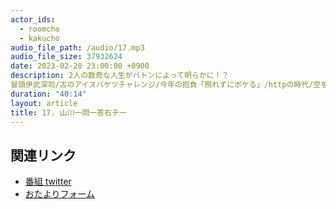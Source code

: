 ```yaml
---
actor_ids:
  - roomcho
  - kakucho
audio_file_path: /audio/17.mp3
audio_file_size: 37932624
date: 2023-02-28 23:00:00 +0900
description: 2人の数奇な人生がバトンによって明らかに！？
冒頭伊武深司/古のアイスバケツチャレンジ/今年の抱負「照れずにボケる」/httpの時代/空を見上げるファサ感/どぅいぅ/思想と語彙力の反比例
duration: "40:14"
layout: article
title: 17. 山川一問一答右チー
---
```


## 関連リンク

- [番組 twitter](https://twitter.com/migikarachi)
- [おたよりフォーム](https://docs.google.com/forms/d/e/1FAIpQLSfCo_pOeUstqHMCWlYCWiUV7CNOls7UOgEKgCIMOYv2IbasfA/viewform)
